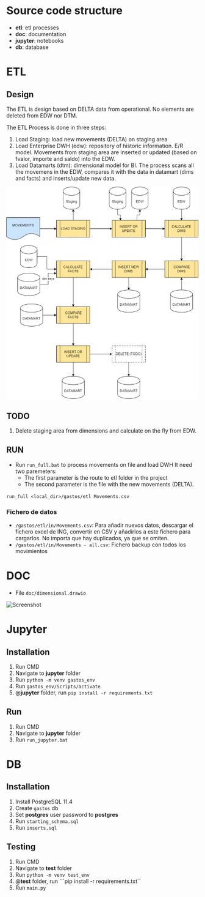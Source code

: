 # Source code structure

- **etl**: etl processes
- **doc**: documentation
- **jupyter**: notebooks
- **db**: database 

# ETL

## Design

The ETL is design based on DELTA data from operational. No elements are deleted from EDW nor DTM.

The ETL Process is done in three steps:

1. Load Staging: load new movements (DELTA) on staging area
2. Load Enterprise DWH (edw): repository of historic information. E/R model. Movements from staging area
are inserted or updated (based on fvalor, importe and saldo) into the EDW.
3. Load Datamarts (dtm): dimensional model for BI. The process scans all the movemens in the EDW, compares it
with the data in datamart (dims and facts) and inserts/update new data.

![Screenshot](doc/ETL_Process.png)

## TODO
1. Delete staging area from dimensions and calculate on the fly from EDW. 

## RUN

- Run ```run_full.bat``` to process movements on file and load DWH
It need two paremeters:
	- The first parameter is the route to etl folder in the project 
	- The second parameter is the file with the new movements (DELTA).

```run_full <local_dir>/gastos/etl Movements.csv```


### Fichero de datos
- ```/gastos/etl/in/Movements.csv```: Para añadir nuevos datos, descargar el fichero excel de ING, convertir en CSV y añadirlos a este fichero para cargarlos. No importa que hay duplicados, ya que se omiten.
- ```/gastos/etl/in/Movements - all.csv```: Fichero backup con todos los movimientos

# DOC
- File ```doc/dimensional.drawio```

![Screenshot](doc/dimensional.drawio.png)


# Jupyter

## Installation

1. Run CMD
2. Navigate to **jupyter** folder
3. Run ```python -m venv gastos_env```
4. Run ```gastos_env/Scripts/activate```
5. @**jupyter** folder, run ```pip install -r requirements.txt```

## Run

1. Run CMD
2. Navigate to **jupyter** folder
3. Run ```run_jupyter.bat```

# DB

## Installation

1. Install PostgreSQL 11.4
2. Create ```gastos``` db 
3. Set **postgres** user password to **postgres**
3. Run ```starting_schema.sql```
4. Run ```inserts.sql```

## Testing

1. Run CMD
2. Navigate to **test** folder
3. Run ```python -m venv test_env```
4. @**test** folder, run ```pip install -r requirements.txt``
5. Run ```main.py```
